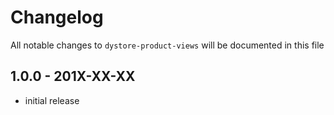 # Changelog

All notable changes to `dystore-product-views` will be documented in this file

## 1.0.0 - 201X-XX-XX

- initial release

